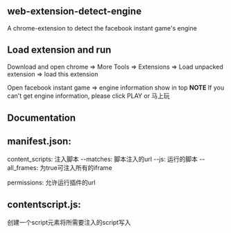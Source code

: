 ## web-extension-detect-engine

A chrome-extension to detect the facebook instant game's engine

## Load extension and run

Download and open chrome => More Tools => Extensions
=> Load unpacked extension => load this extension

Open facebook instant game => engine information show in top 
**NOTE**
If you can't get engine information, please click PLAY or 马上玩

## Documentation
 
 ## manifest.json:
content_scripts: 注入脚本
  --matches: 脚本注入的url
  --js: 运行的脚本
  --all_frames: 为true可注入所有的iframe

permissions: 允许运行插件的url

 ## contentscript.js:
 创建一个script元素将所需要注入的script写入
